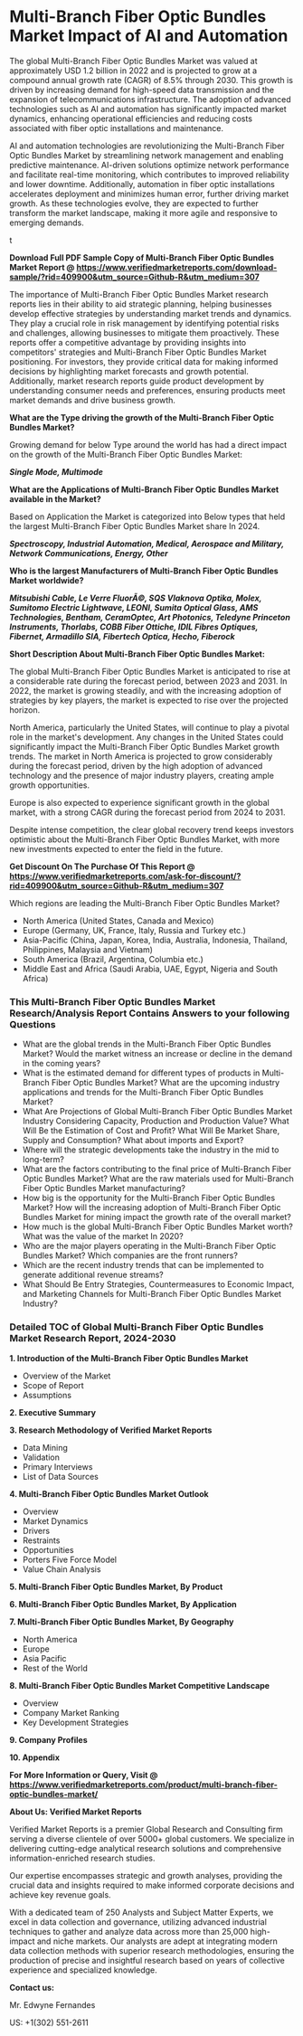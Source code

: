 <meta name="title" content="Global Multi-Branch Fiber Optic Bundles Market Impact of AI and Automation"><meta name="description" content="The global Multi-Branch Fiber Optic Bundles Market was valued at approximately USD 1.2 billion in 2022 and is projected to grow at a compound annual growth rate (CAGR)"><meta name="title" content="Multi-Branch Fiber Optic Bundles Market Size, Share, Scope, Trends, Growth, Opportunities, Analysis, Forecast"><h1>Multi-Branch Fiber Optic Bundles Market Impact of AI and Automation</h1><p>The global Multi-Branch Fiber Optic Bundles Market was valued at approximately USD 1.2 billion in 2022 and is projected to grow at a compound annual growth rate (CAGR) of 8.5% through 2030. This growth is driven by increasing demand for high-speed data transmission and the expansion of telecommunications infrastructure. The adoption of advanced technologies such as AI and automation has significantly impacted market dynamics, enhancing operational efficiencies and reducing costs associated with fiber optic installations and maintenance.</p><p>AI and automation technologies are revolutionizing the Multi-Branch Fiber Optic Bundles Market by streamlining network management and enabling predictive maintenance. AI-driven solutions optimize network performance and facilitate real-time monitoring, which contributes to improved reliability and lower downtime. Additionally, automation in fiber optic installations accelerates deployment and minimizes human error, further driving market growth. As these technologies evolve, they are expected to further transform the market landscape, making it more agile and responsive to emerging demands.</p>t</p><p id="" class=""><strong>Download Full PDF Sample Copy of Multi-Branch Fiber Optic Bundles Market Report @ <a href="https://www.verifiedmarketreports.com/download-sample/?rid=409900&utm_source=Github-R&utm_medium=307" target="_blank">https://www.verifiedmarketreports.com/download-sample/?rid=409900&utm_source=Github-R&utm_medium=307</a></strong></p><p>The importance of&nbsp;Multi-Branch Fiber Optic Bundles Market research reports lies in their ability to aid strategic planning, helping businesses develop effective strategies by understanding market trends and dynamics. They play a crucial role in risk management by identifying potential risks and challenges, allowing businesses to mitigate them proactively. These reports offer a competitive advantage by providing insights into competitors' strategies and Multi-Branch Fiber Optic Bundles Market positioning. For investors, they provide critical data for making informed decisions by highlighting market forecasts and growth potential. Additionally, market research reports guide product development by understanding consumer needs and preferences, ensuring products meet market demands and drive business growth.</p><p><strong>What are the&nbsp;Type driving the growth of the Multi-Branch Fiber Optic Bundles Market?</strong></p><p id="" class="">Growing demand for below Type around the world has had a direct impact on the growth of the Multi-Branch Fiber Optic Bundles Market:</p><em><strong>Single Mode, Multimode</strong></em></p><strong>What are the&nbsp;Applications&nbsp;of Multi-Branch Fiber Optic Bundles Market available in the Market?</strong></p><p id="" class="">Based on Application the Market is categorized into Below types that held the largest Multi-Branch Fiber Optic Bundles Market share In 2024.</p><em><strong>Spectroscopy, Industrial Automation, Medical, Aerospace and Military, Network Communications, Energy, Other</strong></em></p><strong>Who is the largest Manufacturers of Multi-Branch Fiber Optic Bundles Market worldwide?</strong></p><p><em><strong>Mitsubishi Cable, Le Verre FluorÃ©, SQS Vlaknova Optika, Molex, Sumitomo Electric Lightwave, LEONI, Sumita Optical Glass, AMS Technologies, Bentham, CeramOptec, Art Photonics, Teledyne Princeton Instruments, Thorlabs, COBB Fiber Ottiche, IDIL Fibres Optiques, Fibernet, Armadillo SIA, Fibertech Optica, Hecho, Fiberock</strong></em></p><p id="" class=""><strong>Short Description About Multi-Branch Fiber Optic Bundles Market:</strong></p><p>The global Multi-Branch Fiber Optic Bundles Market is anticipated to rise at a considerable rate during the forecast period, between 2023 and 2031. In 2022, the market is growing steadily, and with the increasing adoption of strategies by key players, the market is expected to rise over the projected horizon.</p><p>North America, particularly the United States, will continue to play a pivotal role in the market's development. Any changes in the United States could significantly impact the Multi-Branch Fiber Optic Bundles Market growth trends. The market in North America is projected to grow considerably during the forecast period, driven by the high adoption of advanced technology and the presence of major industry players, creating ample growth opportunities.</p><p>Europe is also expected to experience significant growth in the global market, with a strong CAGR during the forecast period from 2024 to 2031.</p><p>Despite intense competition, the clear global recovery trend keeps investors optimistic about the Multi-Branch Fiber Optic Bundles Market, with more new investments expected to enter the field in the future.</p><p id="" class=""><strong>Get Discount On The Purchase Of This Report @ <a href="https://www.verifiedmarketreports.com/ask-for-discount/?rid=409900&utm_source=Github-R&utm_medium=307" target="_blank">https://www.verifiedmarketreports.com/ask-for-discount/?rid=409900&utm_source=Github-R&utm_medium=307</a></strong></p>Which regions are leading the Multi-Branch Fiber Optic Bundles Market?</p><ul><li>North America (United States, Canada and Mexico)</li><li>Europe (Germany, UK, France, Italy, Russia and Turkey etc.)</li><li>Asia-Pacific (China, Japan, Korea, India, Australia, Indonesia, Thailand, Philippines, Malaysia and Vietnam)</li><li>South America (Brazil, Argentina, Columbia etc.)</li><li>Middle East and Africa (Saudi Arabia, UAE, Egypt, Nigeria and South Africa)</li></ul><h3 id="" class="">This Multi-Branch Fiber Optic Bundles Market Research/Analysis Report Contains Answers to your following Questions</h3><ul><li>What are the global trends in the Multi-Branch Fiber Optic Bundles Market? Would the market witness an increase or decline in the demand in the coming years?</li><li>What is the estimated demand for different types of products in Multi-Branch Fiber Optic Bundles Market? What are the upcoming industry applications and trends for the Multi-Branch Fiber Optic Bundles Market?</li><li>What Are Projections of Global Multi-Branch Fiber Optic Bundles Market Industry Considering Capacity, Production and Production Value? What Will Be the Estimation of Cost and Profit? What Will Be Market Share, Supply and Consumption? What about imports and Export?</li><li>Where will the strategic developments take the industry in the mid to long-term?</li><li>What are the factors contributing to the final price of Multi-Branch Fiber Optic Bundles Market? What are the raw materials used for Multi-Branch Fiber Optic Bundles Market manufacturing?</li><li>How big is the opportunity for the Multi-Branch Fiber Optic Bundles Market? How will the increasing adoption of Multi-Branch Fiber Optic Bundles Market for mining impact the growth rate of the overall market?</li><li>How much is the global Multi-Branch Fiber Optic Bundles Market worth? What was the value of the market In 2020?</li><li>Who are the major players operating in the Multi-Branch Fiber Optic Bundles Market? Which companies are the front runners?</li><li>Which are the recent industry trends that can be implemented to generate additional revenue streams?</li><li>What Should Be Entry Strategies, Countermeasures to Economic Impact, and Marketing Channels for Multi-Branch Fiber Optic Bundles Market Industry?</li></ul><h3 id="" class="">Detailed TOC of Global Multi-Branch Fiber Optic Bundles Market Research Report, 2024-2030</h3><p id="" class=""><strong>1. Introduction of the Multi-Branch Fiber Optic Bundles Market</strong></p><ul><li>Overview of the Market</li><li>Scope of Report</li><li>Assumptions</li></ul><p id="" class=""><strong>2. Executive Summary</strong></p><p id="" class=""><strong>3. Research Methodology of Verified Market Reports</strong></p><ul><li>Data Mining</li><li>Validation</li><li>Primary Interviews</li><li>List of Data Sources</li></ul><p id="" class=""><strong>4. Multi-Branch Fiber Optic Bundles Market Outlook</strong></p><ul><li>Overview</li><li>Market Dynamics</li><li>Drivers</li><li>Restraints</li><li>Opportunities</li><li>Porters Five Force Model</li><li>Value Chain Analysis</li></ul><p id="" class=""><strong>5. Multi-Branch Fiber Optic Bundles Market, By Product</strong></p><p id="" class=""><strong>6. Multi-Branch Fiber Optic Bundles Market, By Application</strong></p><p id="" class=""><strong>7. Multi-Branch Fiber Optic Bundles Market, By Geography</strong></p><ul><li>North America</li><li>Europe</li><li>Asia Pacific</li><li>Rest of the World</li></ul><p id="" class=""><strong>8. Multi-Branch Fiber Optic Bundles Market Competitive Landscape</strong></p><ul><li>Overview</li><li>Company Market Ranking</li><li>Key Development Strategies</li></ul><p id="" class=""><strong>9. Company Profiles</strong></p><p id="" class=""><strong>10. Appendix</strong></p><p id="" class=""><strong>For More Information or Query, Visit @ <a href="https://www.verifiedmarketreports.com/product/multi-branch-fiber-optic-bundles-market/" target="_blank">https://www.verifiedmarketreports.com/product/multi-branch-fiber-optic-bundles-market/</a></strong></p><p id="" class=""><strong>About Us: Verified Market Reports</strong></p><p id="" class="">Verified Market Reports is a premier Global Research and Consulting firm serving a diverse clientele of over 5000+ global customers. We specialize in delivering cutting-edge analytical research solutions and comprehensive information-enriched research studies.</p><p id="" class="">Our expertise encompasses strategic and growth analyses, providing the crucial data and insights required to make informed corporate decisions and achieve key revenue goals.</p><p id="" class="">With a dedicated team of 250 Analysts and Subject Matter Experts, we excel in data collection and governance, utilizing advanced industrial techniques to gather and analyze data across more than 25,000 high-impact and niche markets. Our analysts are adept at integrating modern data collection methods with superior research methodologies, ensuring the production of precise and insightful research based on years of collective experience and specialized knowledge.</p><p id="" class=""><strong>Contact us:</strong></p><p id="" class="">Mr. Edwyne Fernandes</p><p id="" class="">US: +1(302) 551-2611</p>